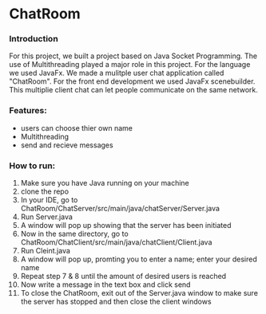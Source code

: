 # ChatRoom

### Introduction 

For this project, we built a project based on Java Socket Programming. The use of Multithreading played a major role in this project. For the language we used JavaFx. We made a mulitple user chat application called "ChatRoom". For the front end development we used JavaFx scenebuilder. This multiplie client chat can let people communicate on the same network.

### Features:

- users can choose thier own name
- Multithreading
- send and recieve messages

### How to run:

1. Make sure you have Java running on your machine
2. clone the repo
3. In your IDE, go to ChatRoom/ChatServer/src/main/java/chatServer/Server.java
4. Run Server.java
5. A window will pop up showing that the server has been initiated 
6. Now in the same directory, go to ChatRoom/ChatClient/src/main/java/chatClient/Client.java
7. Run Cleint.java
8. A window will pop up, promting you to enter a name; enter your desired name
9. Repeat step 7 & 8 until the amount of desired users is reached
10. Now write a message in the text box and click send
11. To close the ChatRoom, exit out of the Server.java window to make sure the server has stopped and then close the client windows

